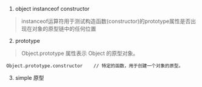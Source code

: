 
1. object instanceof constructor
> instanceof运算符用于测试构造函数(constructor)的prototype属性是否出现在对象的原型链中的任何位置      




2. prototype 

> Object.prototype 属性表示 Object 的原型对象。

    Object.prototype.constructor    // 特定的函数，用于创建一个对象的原型。
    
3. simple 原型
    